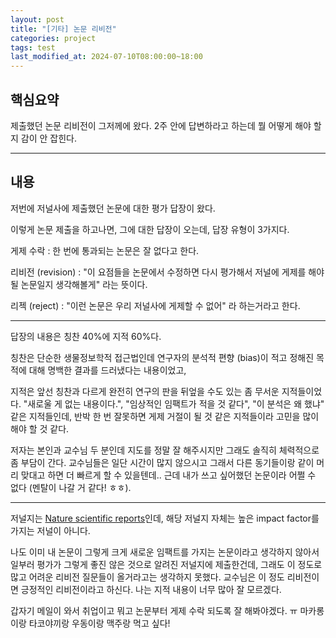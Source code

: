 ```yaml
---
layout: post
title: "[기타] 논문 리비전"
categories: project
tags: test
last_modified_at: 2024-07-10T08:00:00~18:00
---  
```



## 핵심요약 
제출했던 논문 리비전이 그저께에 왔다. 2주 안에 답변하라고 하는데 뭘 어떻게 해야 할지 감이 안 잡힌다.

---

## 내용  
저번에 저널사에 제출했던 논문에 대한 평가 답장이 왔다. 

이렇게 논문 제출을 하고나면, 그에 대한 답장이 오는데, 답장 유형이 3가지다.  

게제 수락 : 한 번에 통과되는 논문은 잘 없다고 한다.   

리비전 (revision) : "이 요점들을 논문에서 수정하면 다시 평가해서 저널에 게제를 해야될 논문일지 생각해볼게" 라는 뜻이다.  

리젝 (reject) : "이런 논문은 우리 저널사에 게제할 수 없어" 라 하는거라고 한다.  

---

답장의 내용은 칭찬 40%에 지적 60%다.  

칭찬은 단순한 생물정보학적 접근법인데 연구자의 분석적 편향 (bias)이 적고 정해진 목적에 대해 명백한 결과를 드러냈다는 내용이었고,  

지적은 앞선 칭찬과 다르게 완전히 연구의 판을 뒤엎을 수도 있는 좀 무서운 지적들이었다. "새로울 게 없는 내용이다.", "임상적인 임팩트가 적을 것 같다", "이 분석은 왜 했냐" 같은 지적들인데, 반박 한 번 잘못하면 게제 거절이 될 것 같은 지적들이라 고민을 많이 해야 할 것 같다. 

저자는 본인과 교수님 두 분인데 지도를 정말 잘 해주시지만 그래도 솔직히 체력적으로 좀 부담이 간다. 교수님들은 일단 시간이 많지 않으시고 그래서 다른 동기들이랑 같이 머리 맞대고 하면 더 빠르게 할 수 있을텐데.. 근데 내가 쓰고 싶어했던 논문이라 어쩔 수 없다 (멘탈이 나갈 거 같다! ㅎㅎ).

---  

저널지는 [Nature scientific reports](https://www.nature.com/srep/)인데, 해당 저널지 자체는 높은 impact factor를 가지는 저널이 아니다.  

나도 이미 내 논문이 그렇게 크게 새로운 임팩트를 가지는 논문이라고 생각하지 않아서 일부러 평가가 그렇게 좋진 않은 것으로 알려진 저널지에 제출한건데, 그래도 이 정도로 많고 어려운 리비전 질문들이 올거라고는 생각하지 못했다. 교수님은 이 정도 리비전이면 긍정적인 리비전이라고 하신다. 나는 지적 내용이 너무 많아 잘 모르겠다. 

갑자기 메일이 와서 취업이고 뭐고 논문부터 게제 수락 되도록 잘 해봐야겠다. ㅠ 마카롱이랑 타코야끼랑 우동이랑 맥주랑 먹고 싶다!